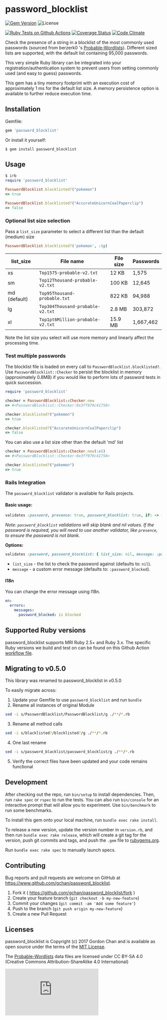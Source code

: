 # password_blocklist
[![Gem Version](https://badge.fury.io/rb/password_blocklist.svg)](http://badge.fury.io/rb/password_blocklist) ![License](https://img.shields.io/badge/license-MIT-blue.svg)

[![Ruby Tests on Github Actions](https://github.com/gchan/password_blocklist/actions/workflows/ruby.yml/badge.svg)](https://github.com/gchan/password_blocklist/actions/workflows/ruby.yml) [![Coverage Status](https://coveralls.io/repos/github/gchan/password_blocklist/badge.svg?branch=main)](https://coveralls.io/github/gchan/password_blocklist?branch=main) [![Code Climate](https://codeclimate.com/github/gchan/password_blocklist/badges/gpa.svg)](https://codeclimate.com/github/gchan/password_blocklist)

Check the presence of a string in a blocklist of the most commonly used passwords (sourced from berzerk0
's [Probable-Wordlists](https://github.com/berzerk0/Probable-Wordlists)). Different sized lists are
supported, with the default list containing 95,000 passwords.

This very simple Ruby library can be integrated into your registration/authentication system to prevent users from setting commonly used (and easy to guess) passwords.

This gem has a tiny memory footprint with an execution cost of approximately 1 ms for the default list size. A memory persistence option is available to further reduce execution time.

## Installation

Gemfile:

```ruby
gem 'password_blocklist'
```

Or install it yourself:

    $ gem install password_blocklist

## Usage

```ruby
$ irb
require 'password_blocklist'

PasswordBlocklist.blocklisted?("pokemon")
=> true

PasswordBlocklist.blocklisted?("AccurateUnicornCoalPaperclip")
=> false
```
### Optional list size selection

Pass a `list_size` parameter to select a different list than the default (medium) size

```ruby
PasswordBlocklist.blocklisted?('pokemon', :lg)
```

| list_size    | File name                        | File size | Passwords
| ----         | ----                             | ----      | ----
| xs           | `Top1575-probable-v2.txt`        | 12 KB     | 1,575
| sm           | `Top12Thousand-probable-v2.txt`  | 100 KB    | 12,645
| md (default) | `Top95Thousand-probable.txt`     | 822 KB    | 94,988
| lg           | `Top304Thousand-probable-v2.txt` | 2.8 MB    | 303,872
| xl           | `Top1pt6Million-probable-v2.txt` | 15.9 MB   | 1,667,462

Note the list size you select will use more memory and linearly affect
the processing time.

### Test multiple passwords

The blocklist file is loaded on every call to `PasswordBlocklist.blocklisted?`. Use `PasswordBlocklist::Checker` to persist the blocklist in memory (approximately 0.8MB) if you would like to perform lots of password tests in quick succession.

```ruby
require 'password_blocklist'

checker = PasswordBlocklist::Checker.new
=> #<PasswordBlocklist::Checker:0x3ff979c41758>

checker.blocklisted?("pokemon")
=> true

checker.blocklisted?("AccurateUnicornCoalPaperclip")
=> false
```

You can also use a list size other than the default 'md' list

```ruby
checker = PasswordBlocklist::Checker.new(:xl)
=> #<PasswordBlocklist::Checker:0x3ff979c41758>

checker.blocklisted?("pokemon")
=> true
```

### Rails Integration

The `password_blocklist` validator is available for Rails projects. 

#### Basic usage:

```ruby
validates :password, presence: true, password_blocklist: true, if: -> (u) { u.new_record? || u.password_changed? }
```

*Note: `password_blocklist` validations will skip blank and nil values. If the password is required, you will need to
use another validator, like `presence`, to ensure the password is not blank.*

**Options:**

```ruby
validates :password, password_blocklist: { list_size: nil, message: :password_blocked }
```

- `list_size` - the list to check the password against (defaults to: `nil`).
- `message` - a custom error message (defaults to: `:password_blocked`).

#### I18n

You can change the error message using I18n.

```yaml
en:
  errors:
    messages:
      password_blocked: is blocked
```

## Supported Ruby versions

password_blocklist supports MRI Ruby 2.5+ and Ruby 3.x. The specific Ruby versions we build and test on can be found on this Github Action [workflow file](https://github.com/gchan/password_blocklist/blob/main/.github/workflows/ruby.yml).

## Migrating to v0.5.0

This library was renamed to password_blocklist in v0.5.0

To easily migrate across:

1. Update your Gemfile to use `password_blocklist` and run `bundle`
2. Rename all instances of original Module
  ```bash
  sed -i s/PasswordBlacklist/PasswordBlocklist/g ./**/*.rb
  ```
3. Rename all method calls
  ```bash
  sed -i s/blacklisted?/blocklisted?/g ./**/*.rb
  ```
4. One last rename
  ```bash
  sed -i s/password_blacklist/password_blocklist/g ./**/*.rb
  ```
5. Verify the correct files have been updated and your code remains
functional

## Development

After checking out the repo, run `bin/setup` to install dependencies. Then, run `rake spec` or `rspec` to run the tests. You can also run `bin/console` for an interactive prompt that will allow you to experiment. Use `bin/benchmark` to run some benchmarks.

To install this gem onto your local machine, run `bundle exec rake install`.

To release a new version, update the version number in `version.rb`, and then run `bundle exec rake release`, which will create a git tag for the version, push git commits and tags, and push the `.gem` file to [rubygems.org](https://rubygems.org).

Run `bundle exec rake spec` to manually launch specs.

## Contributing

Bug reports and pull requests are welcome on GitHub at https://www.github.com/gchan/password_blocklist.

1. Fork it ( https://github.com/gchan/password_blocklist/fork )
2. Create your feature branch (`git checkout -b my-new-feature`)
3. Commit your changes (`git commit -am 'Add some feature'`)
4. Push to the branch (`git push origin my-new-feature`)
5. Create a new Pull Request

## Licenses

password_blocklist is Copyright (c) 2017 Gordon Chan and is available as open source under the terms of the [MIT License](http://opensource.org/licenses/MIT).

The [Probable-Wordlists](https://github.com/berzerk0/Probable-Wordlists) data files are licensed under CC BY-SA 4.0 (Creative Commons Attribution-ShareAlike 4.0 International)

[![Analytics](https://ga-beacon.appspot.com/UA-70790190-2/password_blocklist/README.md?flat)](https://github.com/igrigorik/ga-beacon)
